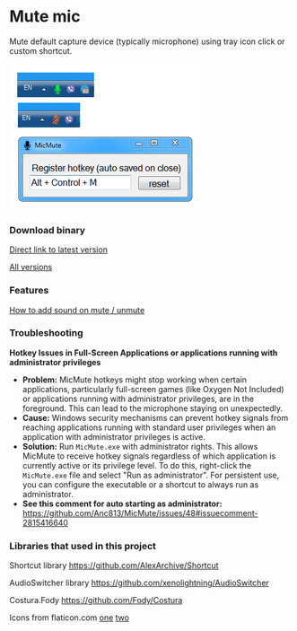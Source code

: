 # Mute mic

Mute default capture device (typically microphone) using tray icon click or custom shortcut.

![Image](img.png?raw=true "Image")

### Download binary

[Direct link to latest version](https://github.com/Anc813/MicMute/releases/latest/download/MicMute.exe)

[All versions](https://github.com/Anc813/MicMute/releases)

### Features

[How to add sound on mute / unmute](https://github.com/Anc813/MicMute/releases/tag/0.0.5)

### Troubleshooting

**Hotkey Issues in Full-Screen Applications or applications running with administrator privileges**

*   **Problem:** MicMute hotkeys might stop working when certain applications, particularly full-screen games (like Oxygen Not Included) or applications running with administrator privileges, are in the foreground. This can lead to the microphone staying on unexpectedly.
*   **Cause:** Windows security mechanisms can prevent hotkey signals from reaching applications running with standard user privileges when an application with administrator privileges is active.
*   **Solution:** Run `MicMute.exe` with administrator rights. This allows MicMute to receive hotkey signals regardless of which application is currently active or its privilege level. To do this, right-click the `MicMute.exe` file and select "Run as administrator". For persistent use, you can configure the executable or a shortcut to always run as administrator.
*   **See this comment for auto starting as administrator:**  https://github.com/Anc813/MicMute/issues/48#issuecomment-2815416640

### Libraries that used in this project

Shortcut library https://github.com/AlexArchive/Shortcut

AudioSwitcher library https://github.com/xenolightning/AudioSwitcher

Costura.Fody https://github.com/Fody/Costura

Icons from  flaticon.com [one](https://www.flaticon.com/free-icon/microphone-black-shape_25682#term=mic&page=1&position=1 "one") [two](https://www.flaticon.com/free-icon/microphone-off_25632#term=mic&page=1&position=3 "two")

